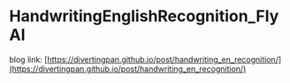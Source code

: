# HandwritingEnglishRecognition_FlyAI

blog link: [https://divertingpan.github.io/post/handwriting_en_recognition/](https://divertingpan.github.io/post/handwriting_en_recognition/)
